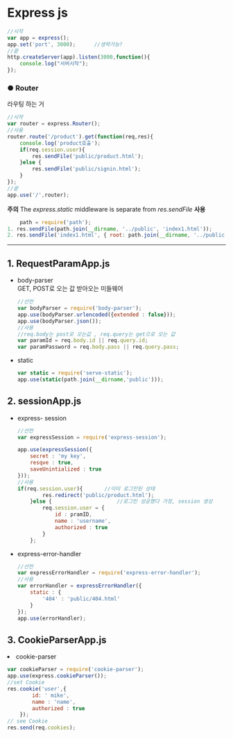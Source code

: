 # Express js

```javascript
//시작
var app = express();
app.set('port', 3000);      //생략가능?
//끝
http.createServer(app).listen(3000,function(){
    console.log("서버시작");
});
```

### ● Router 
라우팅 하는 거
```javascript
//시작
var router = express.Router();
//사용
router.route('/product').get(function(req,res){
    console.log('product호출');
    if(req.session.user){
        res.sendFile('public/product.html');
    }else {
        res.sendFile('public/signin.html');
    }
});
//끝
app.use('/',router); 
```
<B>주의</B>
The *express.static* middleware is separate from *res.sendFile*
<b>사용</b> 
```javascript
    path = require('path');
1. res.sendFile(path.join(__dirname, '../public', 'index1.html'));
2. res.sendFile('index1.html', { root: path.join(__dirname, '../public') });

```
<hr/>

##  1. RequestParamApp.js
<ul>
<li>body-parser</li>
GET, POST로 오는 값 받아오는 미들웨어

```javascript
//선언
var bodyParser = require('body-parser');
app.use(bodyParser.urlencoded({extended : false}));
app.use(bodyParser.json());
//사용
//req.body는 post로 오는값 , req.query는 get으로 오는 값
var paramId = req.body.id || req.query.id;              
var paramPassword = req.body.pass || req.query.pass;
```
<li>static</li>

```javascript
var static = require('serve-static');
app.use(static(path.join(__dirname,'public')));                     //index.html이 메인페이지로 들어감.

```
</ul>

##  2. sessionApp.js
<ul>
<li> express- session</li>

```javascript
//선언
var expressSession = require('express-session');

app.use(expressSession({
    secret : 'my key',
    resqve : true,
    saveUnintialized : true
}));
//사용
if(req.session.user){       //이미 로그인된 상태
        res.redirect('public/product.html');
    }else {                     //로그인 성공했다 가정, session 생성
        req.session.user = {
            id : pramID,
            name : 'username',
            authorized : true
        }
    };
```

<li> express-error-handler </li>

```javascript
//선언
var expressErrorHandler = require('express-error-handler');
//사용
var errorHandler = expressErrorHandler({
    static : {
        '404' : 'public/404.html'
    }
});
app.use(errorHandler);
```
</ul>

## 3. CookieParserApp.js

<li>cookie-parser</li>

```javascript
var cookieParser = require('cookie-parser');
app.use(express.cookieParser());
//set Cookie
res.cookie('user',{
        id: ' mike',
        name : 'name',
        authorized : true
    });
// see Cookie
res.send(req.cookies);

```
